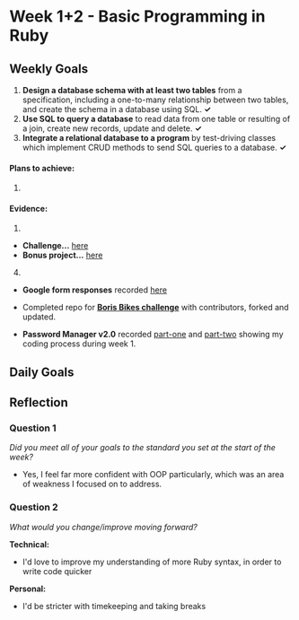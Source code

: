 # Week 1+2 - Basic Programming in Ruby

## Weekly Goals

1. **Design a database schema with at least two tables** from a specification, including a one-to-many relationship between two tables, and create the schema in a database using SQL. **✓**
2. **Use SQL to query a database** to read data from one table or resulting of a join, create new records, update and delete. **✓**
3. **Integrate a relational database to a program** by test-driving classes which implement CRUD methods to send SQL queries to a database. **✓**

#### Plans to achieve:
1.

#### Evidence:
1. 
- **Challenge...** [here](https://github.com/DanGyi23/boris_bike_challenge)
- **Bonus project...**  [here](https://github.com/DanGyi23/roman-numerals-tdd/tree/master)


4. 
  - **Google form responses** recorded [here](https://docs.google.com/forms/d/10kmlfy_Go23UbPTm0msa-49QmrUcIy-q6DnFEAsL8qQ/edit#responses)
  - Completed repo for [**Boris Bikes challenge**](https://github.com/DanGyi23/boris-bikes2) with contributors, forked and updated.

  - **Password Manager v2.0** recorded [part-one](https://youtu.be/EW59cUkOgd8) and [part-two](https://youtu.be/IwOcLh1r8h8) showing my coding process during week 1.

## Daily Goals
  
  
## Reflection


### Question 1

*Did you meet all of your goals to the standard you set at the start of the week?*


- Yes, I feel far more confident with OOP particularly, which was an area of weakness I focused on to address. 



### Question 2

*What would you change/improve moving forward?*


**Technical:**
- I'd love to improve my understanding of more Ruby syntax, in order to write code quicker


**Personal:**
- I'd be stricter with timekeeping and taking breaks